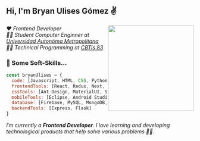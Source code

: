 <div style="background-image: url('https://github.com/UlisesGomezDW/Axios-VanillaJs/blob/master/assets/background.png');">
<h2> Hi, I'm Bryan Ulises Gómez ✌</h2>
<img align='right' src="https://media.giphy.com/media/du3J3cXyzhj75IOgvA/giphy.gif" width="230">
<p><em>
  ❤️ Frontend Developer </br>
  👨‍💻 Student Computer Enginner at <a href="https://www.azc.uam.mx/">Universidad Autonóma Metropolitana</a></br>
  👨‍🎓 Technical Programming at <a href="http://cbtis83.edu.mx/index.html">CBTis 83</a> 
</em></p>

### 🎯 Some Soft-Skills...

```javascript
const bryanUlises = {
  code: [Javascript, HTML, CSS, Python, Java, C#, PHP],
  frontendTools: [React, Redux, Next, Vanilla, JQuery],
  cssTools: [Ant-Design, MaterialUI, Sass, Bootstrap, Styled-Components, css-modules],
  mobileTools: [Eclipse, Android Studio],
  database: [Firebase, MySQL, MongoDB, SQlite],
  backendTools: [Express, Flask]
}
```

<em>I´m currently a <b>Frontend Developer</b>. I love learning and developing technological products that help solve various problems 💁‍♂.</em>

</div>
